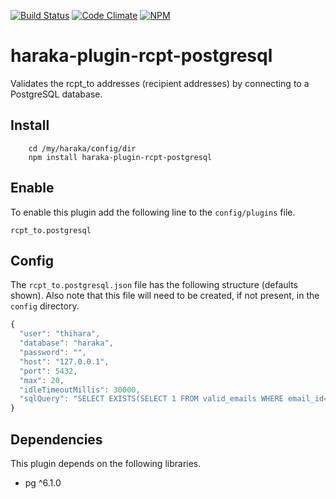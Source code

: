 [![Build Status][ci-img]][ci-url]
[![Code Climate][clim-img]][clim-url]
[![NPM][npm-img]][npm-url]

# haraka-plugin-rcpt-postgresql

Validates the rcpt_to addresses (recipient addresses) by connecting to a PostgreSQL database.

## Install

```
    cd /my/haraka/config/dir
    npm install haraka-plugin-rcpt-postgresql
```

## Enable

To enable this plugin add the following line to the `config/plugins` file.

`rcpt_to.postgresql`

## Config

The `rcpt_to.postgresql.json` file has the following structure (defaults shown). Also note that this file will need
to be created, if not present, in the `config` directory.

```javascript
{
  "user": "thihara",
  "database": "haraka",
  "password": "",
  "host": "127.0.0.1",
  "port": 5432,
  "max": 20,
  "idleTimeoutMillis": 30000,
  "sqlQuery": "SELECT EXISTS(SELECT 1 FROM valid_emails WHERE email_id=$1) AS \"exists\""
}
```

## Dependencies

This plugin depends on the following libraries.

* pg ^6.1.0

[ci-img]: https://travis-ci.org/haraka/haraka-plugin-rcpt-postgresql.svg
[ci-url]: https://travis-ci.org/haraka/haraka-plugin-rcpt-postgresql
[clim-img]: https://codeclimate.com/github/haraka/haraka-plugin-rcpt-postgresql/badges/gpa.svg
[clim-url]: https://codeclimate.com/github/haraka/haraka-plugin-rcpt-postgresql
[npm-img]: https://nodei.co/npm/haraka-plugin-rcpt-postgresql.png
[npm-url]: https://www.npmjs.com/package/haraka-plugin-rcpt-postgresql
